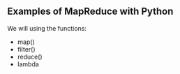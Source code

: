 Examples of MapReduce with Python
---------------------------------

We will using the functions:

- map()
- filter()
- reduce()
- lambda


